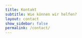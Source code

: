 ```yaml
---
title: Kontakt
subtitle: Wie können wir helfen?
layout: contact
show_sidebar: false
permalink: /contact/
---
```

